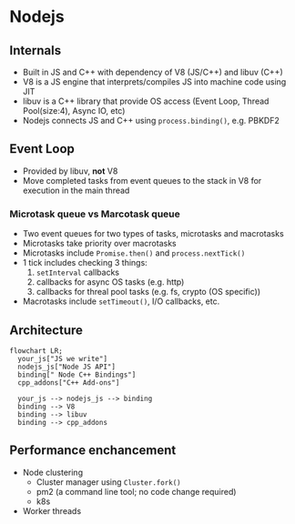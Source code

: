 # Nodejs
## Internals
 - Built in JS and C++ with dependency of V8 (JS/C++) and libuv (C++)
 - V8 is a JS engine that interprets/compiles JS into machine code using JIT 
 - libuv is a C++ library that provide OS access (Event Loop, Thread Pool(size:4), Async IO, etc)
 - Nodejs connects JS and C++ using `process.binding()`, e.g. PBKDF2
## Event Loop
 - Provided by libuv, **not** V8
 - Move completed tasks from event queues to the stack in V8 for execution in the main thread
### Microtask queue vs Marcotask queue
 - Two event queues for two types of tasks, microtasks and macrotasks
 - Microtasks take priority over macrotasks
 - Microtasks include `Promise.then()` and `process.nextTick()`
  - 1 tick includes checking 3 things:
    1) `setInterval` callbacks
    2) callbacks for async OS tasks (e.g. http)
    3) callbacks for threal pool tasks (e.g. fs, crypto (OS specific))
   - Macrotasks include `setTimeout()`, I/O callbacks, etc.
## Architecture
```mermaid
flowchart LR;
  your_js["JS we write"]
  nodejs_js["Node JS API"]
  binding[" Node C++ Bindings"]
  cpp_addons["C++ Add-ons"]

  your_js --> nodejs_js --> binding
  binding --> V8
  binding --> libuv
  binding --> cpp_addons
```
## Performance enchancement
 - Node clustering
   - Cluster manager using `Cluster.fork()`
   - pm2 (a command line tool; no code change required)
   - k8s
 - Worker threads
